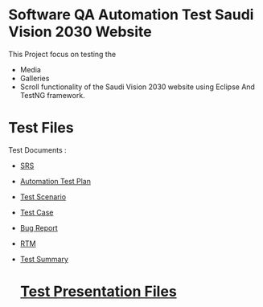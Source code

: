 # Software QA Automation Test Saudi Vision 2030 Website

This Project focus on testing the 
- Media 
- Galleries
- Scroll functionality of the Saudi Vision 2030 website using Eclipse And TestNG framework.

# Test Files
Test Documents :
- [SRS](https://docs.google.com/document/d/1fSOdPhJXBjbOIau7Eiib3IpQAg_iCWoK/edit?usp=drive_link&ouid=103465358764050455707&rtpof=true&sd=true)
- [Automation Test Plan](https://docs.google.com/document/d/1PsNrkSr9CiJ4s-IANbNIjVoC-Lgtbn09/edit?usp=drive_link&ouid=103465358764050455707&rtpof=true&sd=true)
- [Test Scenario](https://docs.google.com/spreadsheets/d/1Kk4Po5nSMhGiIiAsxuDC3o5Vt7_DrJx8/edit?usp=drive_link&ouid=103465358764050455707&rtpof=true&sd=true)
- [Test Case](https://docs.google.com/spreadsheets/d/1sxwKja0UrsJP5Ao1og-9iD-QroUFQsp_/edit?usp=drive_link&ouid=103465358764050455707&rtpof=true&sd=true)
- [Bug Report](https://docs.google.com/spreadsheets/d/1rolEGXztmZz12F-XOrbVZ1gst6PuQjVk/edit?usp=drive_link&ouid=103465358764050455707&rtpof=true&sd=true)
- [RTM](https://docs.google.com/spreadsheets/d/1r2Ho0YzwidPplhNiP59U3MkDcHkCD4TC/edit?usp=drive_link&ouid=103465358764050455707&rtpof=true&sd=true)
- [Test Summary](https://docs.google.com/document/d/1Y762n8kjRTq5IxvdPYz0nW2tItkZmqfK/edit?usp=drive_link&ouid=103465358764050455707&rtpof=true&sd=true)

  # [Test Presentation Files](https://docs.google.com/presentation/d/1wPotGDr3yRRxAn-N9D1xVWmnzuPFLClKKRVIJjEK5JU/edit?usp=drive_link)
